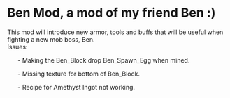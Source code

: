 # Ben Mod, a mod of my friend Ben :)
 This mod will introduce new armor, tools and buffs that will be useful when fighting a new mob boss, Ben. 
 <br>
Issues:
 <ul>- Making the Ben_Block drop Ben_Spawn_Egg when mined.</ul>
     <ul> - Missing texture for bottom of Ben_Block.</ul>
    <ul>  - Recipe for Amethyst Ingot not working.
 </ul>
 
